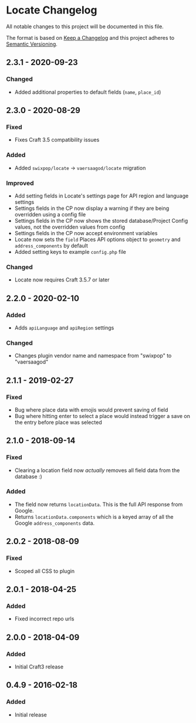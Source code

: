 # Locate Changelog

All notable changes to this project will be documented in this file.

The format is based on [Keep a Changelog](http://keepachangelog.com/) and this project adheres to [Semantic Versioning](http://semver.org/).

## 2.3.1 - 2020-09-23

### Changed
- Added additional properties to default fields (`name`, `place_id`)

## 2.3.0 - 2020-08-29  

### Fixed
- Fixes Craft 3.5 compatibility issues  

### Added  
- Added `swixpop/locate` -> `vaersaagod/locate` migration

### Improved  
- Add setting fields in Locate's settings page for API region and language settings  
- Settings fields in the CP now display a warning if they are being overridden using a config file
- Settings fields in the CP now shows the stored database/Project Config values, not the overridden values from config  
- Settings fields in the CP now accept environment variables  
- Locate now sets the `field` Places API options object to `geometry` and `address_components` by default   
- Added setting keys to example `config.php` file  

### Changed  
- Locate now requires Craft 3.5.7 or later  

## 2.2.0 - 2020-02-10

### Added
- Adds `apiLanguage` and `apiRegion` settings  

### Changed
- Changes plugin vendor name and namespace from "swixpop" to "vaersaagod"

## 2.1.1 - 2019-02-27

### Fixed
- Bug where place data with emojis would prevent saving of field
- Bug where hitting enter to select a place would instead trigger a save on the entry before place was selected

## 2.1.0 - 2018-09-14

### Fixed
- Clearing a location field now *actually* removes all field data from the database :)

### Added
- The field now returns `locationData`. This is the full API response from Google.
- Returns `locationData.components` which is a keyed array of all the Google `address_components` data.

## 2.0.2 - 2018-08-09
### Fixed
- Scoped all CSS to plugin

## 2.0.1 - 2018-04-25

### Added
- Fixed incorrect repo urls

## 2.0.0 - 2018-04-09

### Added
- Initial Craft3 release

## 0.4.9 - 2016-02-18

### Added
- Initial release
